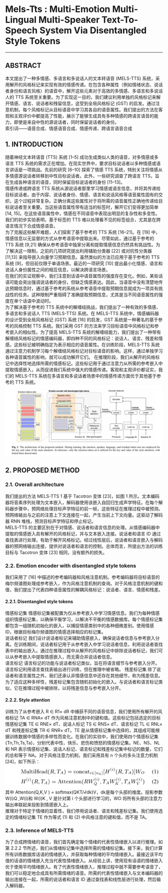 # Mels-Tts : Multi-Emotion Multi-Lingual Multi-Speaker Text-To-Speech System Via Disentangled Style Tokens
___
## ABSTRACT
本文提出了一种多情感、多语言和多说话人的文本转语音 (MELS-TTS) 系统，采用解开的风格标记来实现有效的情感传递。在包含各种属性（例如情绪状态、说话者身份和语言风格）的语音中，解开这些元素对于高效的多情感、多语言和多说话人的 TTS 系统至关重要。为了实现这一目的，我们建议利用单独的风格标记来解开情感、语言、说话者和残留信息，这受到全局风格标记 (GST) 的启发。通过注意机制，每个风格标记从目标语音中学习其各自的语音属性。我们提出的方法在客观和主观评价中都提高了性能，展示了能够生成具有多种情感的跨语言语音的能力，即使是来自中性的源说话者，同时保留说话者的身份。  
索引词——语音合成、情感语音合成、情感传递、跨语言语音合成
##  1. INTRODUCTION
随着神经文本转语音 (TTS) 系统 [1–5] 成功生成类似人类的语音，对多情感或多语言 TTS 系统的需求正在增加。在现实世界中，要求目标说话者以多种情感或语言讲话是一项挑战。先前的研究 [6–10] 探索了情感 TTS 系统，特别关注将情感从多情感源说话者转移到中性目标说话者。此外，一些研究调查了跨语言 TTS，旨在生成各种语言的语音，同时保留目标说话者的身份 [11–13]。  
情感传递或跨语言 TTS 系统从源说话者那里学习情感或语言信息，并将其传递给目标说话者。由于内容、说话者身份、情感、语言和说话风格等语音属性固有的交织，这个过程非常复杂。正确分离这些属性对于将所需的语音属性正确地传递给目标说话者至关重要。当这些语音属性带有适当的标签时，解开它们变得更加简单 [14, 15]。在这些语音属性中，情感在不同语音中表现出明显的复杂性和多变性。我们的初步实验表明，基于标签的 TTS 难以处理看不见的标签组合，尤其是在跨语言情况下合成情感语音。  
为了克服这些解开难题，人们探索了基于参考的 TTS 系统 [16–21]。在 [19] 中，情感信息以无监督的方式从参考语音中提取出来。尽管如此，通过基于参考的 TTS 系统 [9,21] 确保从参考语音中独家分离和提取情感信息仍然具有挑战性。为了解决这一限制，之前的几项研究提出利用辅助分类器 [22] 或对抗性分类器 [11,13] 来指导嵌入向量学习预期信息。虽然类似的方法已应用于基于参考的 TTS 系统 [9]，但目前仅限于单语场景。最近的一项研究 [10] 提出最小化情感、语言和说话人身份属性之间的相互信息，以解决跨语言场景。  
在我们的实证观察中，我们注意到话语中语音属性的强度存在变化。例如，某些话语可能会突出强调说话者的身份，但缺乏情感表达。因此，当语音中没有清楚地传达预期信息时，通过基于参考的系统从参考语音中提取预期信息就成为一项具有挑战性的任务。这种限制严重阻碍了准确提取预期信息，尤其是当不同语音属性的强度在单个话语中波动时。  
为了解决基于参考的 TTS 系统中的解缠结挑战，我们提出了一种有效的多情感、多语言和多说话人 TTS (MELS-TTS) 系统。在 MELS-TTS 系统中，情感编码器的设计受到全局风格标记 (GST) 系统 [16] 的启发，GST 系统是一种著名的基于参考的风格控制 TTS 系统。我们采用 GST 的方法来学习目标语音中风格标记和参考嵌入的相似性。为了提高 MELS-TTS 系统的解缠结能力，我们提出了一种带有解缠结风格标记的情感编码器，即四种不同的风格标记：说话人、语言、残差和情感。这些标记被明确指定为表示相应的语音属性。在训练阶段，MELS-TTS 系统通过注意力机制学习每个解缠结风格标记对目标语音的影响。这样，通过单独学习各种语音属性的影响，就可以成功解开它们。
在推理阶段，我们从解开的风格标记中选择性地选择所需的情感标记。这些标记用于通过注意力从所需的参考嵌入中提取情感嵌入，从而促进我们系统中强大的情感传递。客观和主观评价都证实，我们的 MELS-TTS 系统在多语言和多说话者场景中的情感传递方面优于其他基于参考的 TTS 系统。  
![img.png](img.png)  
##  2. PROPOSED METHOD
###  2.1. Overall architecture
我们提出的方法 MELS-TTS 1 基于 Tacotron 变体 [23]，如图 1 所示。文本编码器将音素序列处理为文本嵌入，解码器使用该嵌入自回归生成声学特征。在每个解码器步骤中，预网络处理目标声学特征的前一帧，这些特征在推理过程中被预测。预网络输出与之前的注意上下文连接在一起，产生当前上下文向量。这驱动了解码器 RNN 堆栈，预测目标声学特征和停止标记。  
MELS-TTS 的主要区别在于对情感、说话者和语言信息的处理。从情感编码器中提取的情感嵌入具有解开的风格标记，并与文本嵌入连接。说话者和语言 ID 通过查找表进行处理，有助于解开风格标记。经过线性层后，说话者和语言嵌入与解码器的预网络输出连接，提供对说话者和语言的控制。总体而言，所提出方法的训练目标与 Tacotron 变体 [23] 相同，没有额外的损失。  
###  2.2. Emotion encoder with disentangled style tokens
我们采用了 [16] 中描述的参考编码器和风格注意机制。参考编码器将目标语音的梅尔频谱图处理成参考嵌入，作为风格注意机制的查询。对于风格注意机制的键和值，我们提出了代表四种语音属性的解耦风格标记：说话者、语言、情感和残差。  
#### 2.2.1. Disentangled style tokens
情感标记集 情感标记集被配置为仅从参考嵌入中学习情感信息。我们为每种情感组织情感标记集，以确保平衡学习，以解决不平衡的情感数据库。每个情感标记集都包含一组随机初始化的嵌入，以捕捉情感类别中的各种细微差别。使用情感 ID，根据目标梅尔频谱图的情感选择相应的标记集。  
说话者标记 我们设计说话者标记来辅助情感嵌入，确保说话者信息与参考嵌入分离。在训练期间，说话者标记用于从参考嵌入中学习说话者信息，利用说话者查找表中的输出嵌入。通过在推理过程中从解开的风格标记中排除说话者标记，我们可以从参考嵌入中提取情感嵌入，而无需合并说话者信息。  
语言标记 语言标记的功能与说话者标记类似，旨在将语言细节与参考嵌入分开。语言标记利用语言查找表输出进行训练，但在推理中被省略。 
残差标记集 除了说话者和语言属性之外，我们还承认非情感信息中还存在其他细节，称为残差信息。为了适应这种多样性，残差标记集包含随机初始化的嵌入。与说话者和语言标记类似，它在推理过程中被排除，以将残差信息与参考嵌入分开。  
####  2.2.2. Style attention
训练为了从参考嵌入 R ∈ R1× dR 中捕获不同的语音信息，我们使用所有解开的风格标记 TA ∈ RNA× dT 作为风格注意机制中的键和值。这些标记包括选定的目标情感标记集 TE ∈ RNE× dT、说话人标记 TS ∈ RNS× dT、语言标记 TL ∈ RNL× dT 和残差标记集 TR ∈ RNR× dT。TE 是从情感标记集中选择的，其组成可能根据训练数据中情感的多样性而变化。在我们的实验中，我们使用四个情感标记集 {Tn,Th,Ts,Ta}，分别代表中性、快乐、悲伤和愤怒的情感标记集。NE、NS、NL 和 NR 表示情感标记集、说话人标记、语言标记和残差标记集中标记的数量，它们的总和等于 NA。对于风格注意力机制，我们采用具有 n 个头的多头注意力机制 [24]，如下所示：  
![img_1.png](img_1.png)  
其中 Attention(Q,K,V ) = softmax(QKT/√dk)V，dk是每个头部的维度。投影参数 W(i)Q ,W(i)和 W(i)K , V 是针对第 i 个头部进行学习的，WO 将所有头部的注意力输出串联起来投影到情感嵌入上。  
推理对于特定于情绪的显着性，我们停用说话者、语言和残差标记集。我们使用选定的情绪标记集 TE 作为等式 (1) 和 (2) 中风格注意的键和值，而不是 TA。  
### 2.3. Inference of MELS-TTS
为了合成跨情绪的语音，我们首先确定每个情绪的代表性情绪嵌入以进行推理。如第 2.2.2 节所述，我们从情绪标记集中选择所需的情绪标记集。接下来，我们计算所有训练数据库话语的情绪嵌入，并获取每种情绪的平均情绪嵌入。最接近该平均值的话语的情绪嵌入充当代表性情绪嵌入。从经验上讲，使用现有话语的情绪嵌入优于使用平均情绪嵌入。有了代表性情绪嵌入，推理过程中就不需要参考语音了，我们可以稳定地合成具有所需情绪的语音。所需的代表性情绪嵌入与文本编码器的输出连接在一起，所需的说话者和语言 ID 通过查找表和线性层进行处理，然后输入解码器。  

